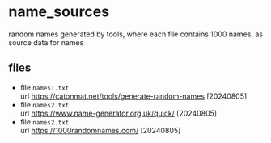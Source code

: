# name_sources
random names generated by tools, where each file contains 1000 names, as source data for names


## files
+ file `names1.txt` \
  url https://catonmat.net/tools/generate-random-names [20240805]
+ file `names2.txt` \
  url https://www.name-generator.org.uk/quick/ [20240805]
+ file `names2.txt` \
  url https://1000randomnames.com/ [20240805]
